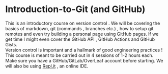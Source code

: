 # Introduction-to-Git (and GitHub) <br>
This is an introductory course on version control . We will be covering the basics of markdown, git (commands , branches etc.) , how to setup git remotes and even try building a personal page using GitHub pages. If we get time I might even cover the GitHub API , GitHub Actions and GitHub Gists.<br>
Version control is important and a hallmark of good engineering practices ! <br>
This course is meant to be carried out in 4 sessions of 1-2 hours each. Make sure you have a GitHub/GitLab/OverLeaf account before starting. We will also be using [Repl.it](https://repl.it/~) , an online IDE.<br>

